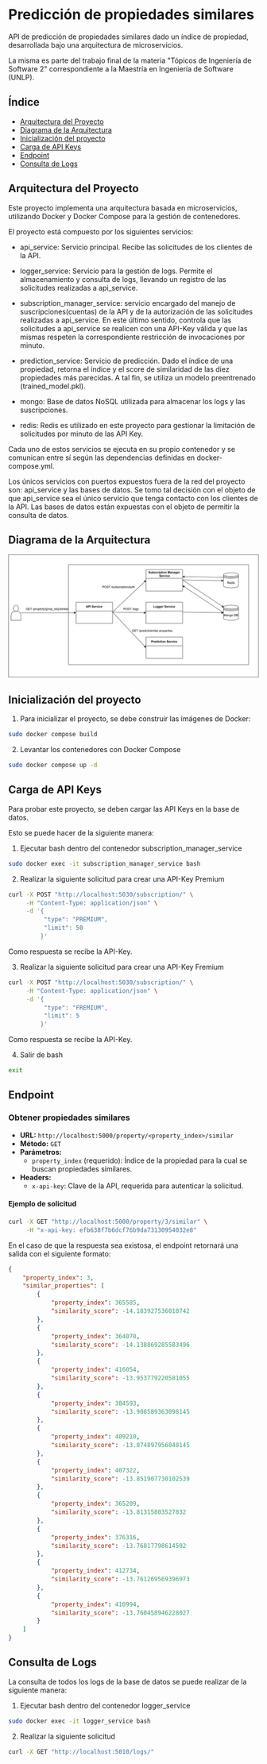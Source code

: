 # Predicción de propiedades similares

API de predicción de propiedades similares dado un índice de propiedad, desarrollada bajo una arquitectura de microservicios.

La misma es parte del trabajo final de la materia "Tópicos de Ingeniería de Software 2" correspondiente a la Maestría en Ingeniería de Software (UNLP).


## Índice
- [Arquitectura del Proyecto](#arquitectura-del-proyecto)
- [Diagrama de la Arquitectura](#diagrama-de-la-arquitectura)
- [Inicialización del proyecto](#inicialización-del-proyecto)
- [Carga de API Keys](#carga-de-api-keys)
- [Endpoint](#endpoint)
- [Consulta de Logs](#consulta-de-logs)


## Arquitectura del Proyecto

Este proyecto implementa una arquitectura basada en microservicios, utilizando Docker y Docker Compose para la gestión de contenedores. 

El proyecto está compuesto por los siguientes servicios:

- api_service: Servicio principal. Recibe las solicitudes de los clientes de la API.

- logger_service: Servicio para la gestión de logs. Permite el almacenamiento y consulta de logs, llevando un registro de las solicitudes realizadas a api_service.

- subscription_manager_service: servicio encargado del manejo de suscripciones(cuentas) de la API y de la autorización de las solicitudes realizadas a api_service. En este último sentido, controla que las solicitudes a api_service se realicen con una API-Key válida y que las mismas respeten la correspondiente restricción de invocaciones por minuto.

- prediction_service: Servicio de predicción. Dado el índice de una propiedad, retorna el índice y el score de similaridad de las diez propiedades más parecidas. A tal fin, se utiliza un modelo preentrenado (trained_model.pkl).

- mongo: Base de datos NoSQL utilizada para almacenar los logs y las suscripciones.

- redis: Redis es utilizado en este proyecto para gestionar la limitación de solicitudes por minuto de las API Key.

Cada uno de estos servicios se ejecuta en su propio contenedor y se comunican entre sí según las dependencias definidas en docker-compose.yml.

Los únicos servicios con puertos expuestos fuera de la red del proyecto son: api_service y las bases de datos. Se tomo tal decisión con el objeto de que api_service sea el único servicio que tenga contacto con los clientes de la API. Las bases de datos están expuestas con el objeto de permitir la consulta de datos.


## Diagrama de la Arquitectura

![](diagrama_arquitectura.jpg)


## Inicialización del proyecto

1. Para inicializar el proyecto, se debe construir las imágenes de Docker:
```bash
sudo docker compose build
```
2. Levantar los contenedores con Docker Compose
```bash
sudo docker compose up -d
```

## Carga de API Keys

Para probar este proyecto, se deben cargar las API Keys en la base de datos.

Esto se puede hacer de la siguiente manera:

1. Ejecutar bash dentro del contenedor subscription_manager_service

```bash
sudo docker exec -it subscription_manager_service bash

```

2. Realizar la siguiente solicitud para crear una API-Key Premium

```bash
curl -X POST "http://localhost:5030/subscription/" \
     -H "Content-Type: application/json" \
     -d '{
          "type": "PREMIUM",
          "limit": 50
         }'
```

Como respuesta se recibe la API-Key.

3. Realizar la siguiente solicitud para crear una API-Key Fremium

```bash
curl -X POST "http://localhost:5030/subscription/" \
     -H "Content-Type: application/json" \
     -d '{
          "type": "FREMIUM",
          "limit": 5
         }'
```

Como respuesta se recibe la API-Key.

4. Salir de bash
```bash
exit
```

## Endpoint

### **Obtener propiedades similares**
- **URL:** `http://localhost:5000/property/<property_index>/similar`
- **Método:** `GET`
- **Parámetros:**
    - `property_index` (requerido): Índice de la propiedad para la cual se buscan propiedades similares.
- **Headers:**
    - `x-api-key`: Clave de la API, requerida para autenticar la solicitud.


#### Ejemplo de solicitud

```bash
curl -X GET "http://localhost:5000/property/3/similar" \
     -H "x-api-key: efb638f7b6dcf76b9da73130954032e8"
```

En el caso de que la respuesta sea existosa, el endpoint retornará una salida con el siguiente formato:

```json
{
    "property_index": 3,
    "similar_properties": [
        {
            "property_index": 365585,
            "similarity_score": -14.183927536010742
        },
        {
            "property_index": 364070,
            "similarity_score": -14.138869285583496
        },
        {
            "property_index": 416054,
            "similarity_score": -13.953779220581055
        },
        {
            "property_index": 384593,
            "similarity_score": -13.908589363098145
        },
        {
            "property_index": 409210,
            "similarity_score": -13.874897956848145
        },
        {
            "property_index": 407322,
            "similarity_score": -13.851907730102539
        },
        {
            "property_index": 365209,
            "similarity_score": -13.81315803527832
        },
        {
            "property_index": 376316,
            "similarity_score": -13.76817798614502
        },
        {
            "property_index": 412734,
            "similarity_score": -13.761269569396973
        },
        {
            "property_index": 410994,
            "similarity_score": -13.760458946228027
        }
    ]
}
```

## Consulta de Logs

La consulta de todos los logs de la base de datos se puede realizar de la siguiente manera:

1. Ejecutar bash dentro del contenedor logger_service

```bash
sudo docker exec -it logger_service bash

```

2. Realizar la siguiente solicitud

```bash
curl -X GET "http://localhost:5010/logs/" 
```
